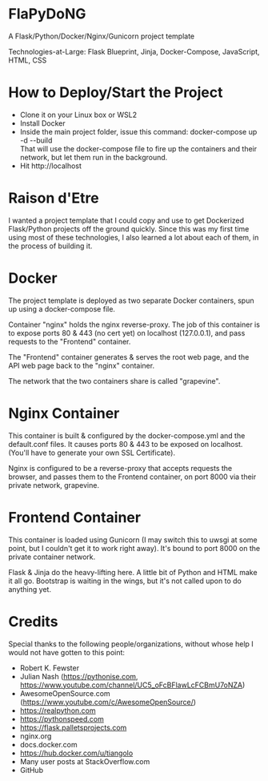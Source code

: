 # FlaPyDoNG
A Flask/Python/Docker/Nginx/Gunicorn project template

Technologies-at-Large: Flask Blueprint, Jinja, Docker-Compose, JavaScript, HTML, CSS

# How to Deploy/Start the Project
- Clone it on your Linux box or WSL2
- Install Docker
- Inside the main project folder, issue this command:
   docker-compose up -d --build  
That will use the docker-compose file to fire up the containers and their network, but let them run in the background.
- Hit http://localhost

# Raison d'Etre
I wanted a project template that I could copy and use to get Dockerized Flask/Python projects off the ground quickly.  Since this was my first time using most of these technologies, I also learned a lot about each of them, in the process of building it.

# Docker
The project template is deployed as two separate Docker containers, spun up using a docker-compose file.  

Container "nginx" holds the nginx reverse-proxy.  The job of this container is to expose ports 80 & 443 (no cert yet) on localhost (127.0.0.1), and pass requests to the "Frontend" container. 

The "Frontend" container generates & serves the root web page, and the API web page back to the "nginx" container.

The network that the two containers share is called "grapevine".

# Nginx Container 
This container is built & configured by the docker-compose.yml and the default.conf files. It causes ports 80 & 443 to be exposed on localhost.  (You'll have to generate your own SSL Certificate).

Nginx is configured to be a reverse-proxy that accepts requests the browser, and passes them to the Frontend container, on port 8000 via their private network, grapevine.

# Frontend Container
This container is loaded using Gunicorn (I may switch this to uwsgi at some point, but I couldn't get it to work right away).  It's bound to port 8000 on the private container network.

Flask & Jinja do the heavy-lifting here.  A little bit of Python and HTML make it all go.  Bootstrap is waiting in the wings, but it's not called upon to do anything yet.

# Credits
Special thanks to the following people/organizations, without whose help I would not have gotten to this point:

- Robert K. Fewster
- Julian Nash (https://pythonise.com, https://www.youtube.com/channel/UC5_oFcBFlawLcFCBmU7oNZA)
- AwesomeOpenSource.com (https://www.youtube.com/c/AwesomeOpenSource/)
- https://realpython.com
- https://pythonspeed.com
- https://flask.palletsprojects.com
- nginx.org
- docs.docker.com
- https://hub.docker.com/u/tiangolo
- Many user posts at StackOverflow.com
- GitHub
